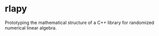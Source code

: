 # rlapy
Prototyping the mathematical structure of a C++ library for randomized numerical linear algebra.
